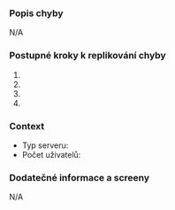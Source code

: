 ### Popis chyby
N/A

### Postupné kroky k replikování chyby
1.
2.
3.
4.

### Context
* Typ serveru:
* Počet uživatelů:

### Dodatečné informace a screeny
N/A
